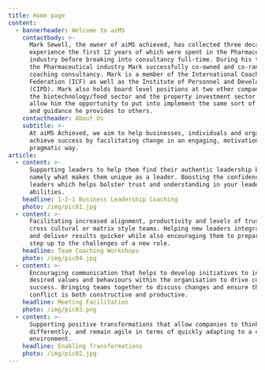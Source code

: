 ```yaml
---
title: Home page
content:
  - bannerheader: Welcome to aiMS
    contactbody: >-
      Mark Sewell, the owner of aiMS achieved, has collected three decades of
      experience the first 12 years of which were spent in the Pharmaceutical
      industry before breaking into consultancy full-time. During his time in
      the Pharmaceutical industry Mark successfully co-owned and co-ran a global
      coaching consultancy. Mark is a member of the International Coaching
      Federation (ICF) as well as the Institute of Personnel and Development
      (CIPD). Mark also holds board level positions at two other companies in
      the biotechnology/food sector and the property investment sector which
      allow him the opportunity to put into implement the same sort of support
      and guidance he provides to others.
    contactheader: About Us
    subtitle: >-
      At aiMS Achieved, we aim to help businesses, individuals and organisations
      achieve success by facilitating change in an engaging, motivational and
      pragmatic way.
article:
  - content: >-
      Supporting leaders to help them find their authentic leadership brand;
      namely what makes them unique as a leader. Boosting the confidence of
      leaders which helps bolster trust and understanding in your leadership
      abilities. 
    headline: 1-2-1 Business Leadership Coaching
    photo: /img/pic01.jpg
  - content: >-
      Facilitating increased alignment, productivity and levels of trust within
      cross cultural or matrix style teams. Helping new leaders integrate faster
      and deliver results quicker while also encouraging them to prepare for and
      step up to the challenges of a new role. 
    headline: Team Coaching Workshops
    photo: /img/pic04.jpg
  - content: >-
      Encouraging communication that helps to develop initiatives to instil the
      desired values and behaviours within the organisation to drive commercial
      success. Bringing teams together to discuss changes and ensure that
      conflict is both constructive and productive. 
    headline: Meeting Facilitation
    photo: /img/pic03.png
  - content: >-
      Supporting positive transformations that allow companies to think
      differently, and remain agile in terms of quickly adapting to a changeable
      environment.
    headline: Enabling Transformations
    photo: /img/pic02.jpg
---
```


